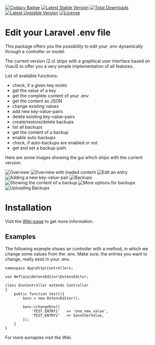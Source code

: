 [![Codacy Badge](https://api.codacy.com/project/badge/Grade/26c13ba0918c42858ec6f94607238baa)](https://www.codacy.com/app/fabianhagen87/laravel-dotenv-editor?utm_source=github.com&utm_medium=referral&utm_content=Neftaio/laravel-dotenv-editor&utm_campaign=badger)
[![Latest Stable Version](https://poser.pugx.org/neftaio/laravel-dotenv-editor/v/stable)](https://packagist.org/packages/neftaio/laravel-dotenv-editor) 
[![Total Downloads](https://poser.pugx.org/neftaio/laravel-dotenv-editor/downloads)](https://packagist.org/packages/neftaio/laravel-dotenv-editor) 
[![Latest Unstable Version](https://poser.pugx.org/neftaio/laravel-dotenv-editor/v/unstable)](https://packagist.org/packages/neftaio/laravel-dotenv-editor) 
[![License](https://poser.pugx.org/neftaio/laravel-dotenv-editor/license)](https://packagist.org/packages/neftaio/laravel-dotenv-editor)

# Edit your Laravel .env file

This package offers you the possibility to edit your .env dynamically through a controller or model. 

The current version (2.x) ships with a graphical user interface based on VueJS to offer you a very simple implementation of all features.

List of available functions:
- check, if a given key exists
- get the value of a key
- get the complete content of your .env
- get the content as JSON
- change existing values
- add new key-value-pairs
- delete existing key-value-pairs
- create/restore/delete backups
- list all backups
- get the content of a backup
- enable auto-backups
- check, if auto-backups are enabled or not
- get and set a backup-path


Here are some images showing the gui which ships with the current version:

![Overview](https://github.com/Neftaio/laravel-dotenv-editor/blob/master/images/screenshot_01.png)
![Overview with loaded content](https://github.com/Neftaio/laravel-dotenv-editor/blob/master/images/screenshot_02.png)
![Edit an entry](https://github.com/Neftaio/laravel-dotenv-editor/blob/master/images/screenshot_08.png)
![Adding a new key-value-pair](https://github.com/Neftaio/laravel-dotenv-editor/blob/master/images/screenshot_03.png)
![Backups](https://github.com/Neftaio/laravel-dotenv-editor/blob/master/images/screenshot_04.png)
![Showing the content of a backup](https://github.com/Neftaio/laravel-dotenv-editor/blob/master/images/screenshot_06.png)
![More options for backups](https://github.com/Neftaio/laravel-dotenv-editor/blob/master/images/screenshot_07.png)
![Uploading Backups](https://github.com/Neftaio/laravel-dotenv-editor/blob/master/images/screenshot_05.png)


# Installation

Visit the [Wiki-page](https://github.com/Neftaio/laravel-dotenv-editor/wiki/Installation) to get more Information.


## Examples

The following example shows an controller with a method, in which we change some values from the .env.
Make sure, the entries you want to change, really exist in your .env.

    namespace App\Http\Controllers;

    use Neftaio\DotenvEditor\DotenvEditor;

    class EnvController extends Controller
    {
        public function test(){
            $env = new DotenvEditor();

            $env->changeEnv([
                'TEST_ENTRY1'   => 'one_new_value',
                'TEST_ENTRY2'   => $anotherValue,
            ]);
        }
    }

For more exmaples visit the Wiki.

